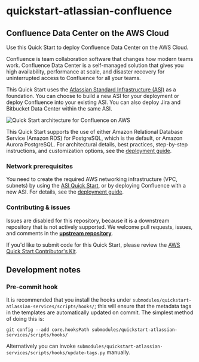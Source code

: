# quickstart-atlassian-confluence
## Confluence Data Center on the AWS Cloud

Use this Quick Start to deploy Confluence Data Center on the AWS Cloud.

Confluence is team collaboration software that changes how modern teams work. Confluence Data Center is a self-managed solution that gives you high availability, performance at scale, and disaster recovery for uninterrupted access to Confluence for all your teams.

This Quick Start uses the [Atlassian Standard Infrastructure (ASI)](https://fwd.aws/xYyYy) as a foundation. You can choose to build a new ASI for your deployment or deploy Confluence into your existing ASI. You can also deploy Jira and Bitbucket Data Center within the same ASI.

![Quick Start architecture for Confluence on AWS](https://d0.awsstatic.com/partner-network/QuickStart/datasheets/confluence-on-aws-architecture.png)

This Quick Start supports the use of either Amazon Relational Database Service (Amazon RDS) for PostgreSQL, which is the default, or Amazon Aurora PostgreSQL. For architectural details, best practices, step-by-step instructions, and customization options, see the [deployment guide](https://fwd.aws/kBpWN).

### Network prerequisites

You need to create the required AWS networking infrastructure
(VPC, subnets) by using the [ASI Quick Start](https://fwd.aws/xYyYy), or by deploying Confluence with a new ASI.
For details, see the [deployment guide](https://fwd.aws/kBpWN).

### Contributing & issues

Issues are disabled for this repository, because it is a
downstream repository that is not actively supported.
We welcome pull requests, issues, and comments in the **[upstream repository](https://github.com/aws-quickstart/quickstart-atlassian-confluence/)**.

If you'd like to submit code for this Quick Start, please review the [AWS Quick Start Contributor's Kit](https://aws-quickstart.github.io/). 

## Development notes

### Pre-commit hook

It is recommended that you install the hooks under `submodules/quickstart-atlassian-services/scripts/hooks/`; this will
ensure that the metadata tags in the templates are automatically updated on
commit. The simplest method of doing this is:

    git config --add core.hooksPath submodules/quickstart-atlassian-services/scripts/hooks/

Alternatively you can invoke
`submodules/quickstart-atlassian-services/scripts/hooks/update-tags.py`
manually.
